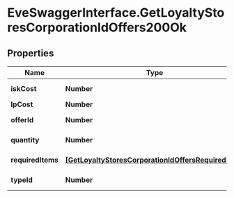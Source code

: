 # EveSwaggerInterface.GetLoyaltyStoresCorporationIdOffers200Ok

## Properties
Name | Type | Description | Notes
------------ | ------------- | ------------- | -------------
**iskCost** | **Number** | isk_cost number | 
**lpCost** | **Number** | lp_cost integer | 
**offerId** | **Number** | offer_id integer | 
**quantity** | **Number** | quantity integer | 
**requiredItems** | [**[GetLoyaltyStoresCorporationIdOffersRequiredItem]**](GetLoyaltyStoresCorporationIdOffersRequiredItem.md) | required_items array | 
**typeId** | **Number** | type_id integer | 


